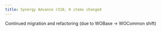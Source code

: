 ```yaml
---
title: Synergy Advance r318, 9 items changed
---
```


Continued migration and refactoring (due to WOBase -&gt; WOCommon shift)
